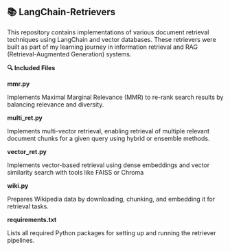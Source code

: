 ## 📚 LangChain-Retrievers

This repository contains implementations of various document retrieval techniques using LangChain and vector databases. 
These retrievers were built as part of my learning journey in information retrieval and RAG (Retrieval-Augmented Generation) systems.

**🔍 Included Files**

**mmr.py**

Implements Maximal Marginal Relevance (MMR) to re-rank search results by balancing relevance and diversity.

**multi_ret.py**

Implements multi-vector retrieval, enabling retrieval of multiple relevant document chunks for a given query using hybrid or ensemble methods.

**vector_ret.py**


Implements vector-based retrieval using dense embeddings and vector similarity search with tools like FAISS or Chroma

**wiki.py**

Prepares Wikipedia data by downloading, chunking, and embedding it for retrieval tasks.

**requirements.txt**

Lists all required Python packages for setting up and running the retriever pipelines.
